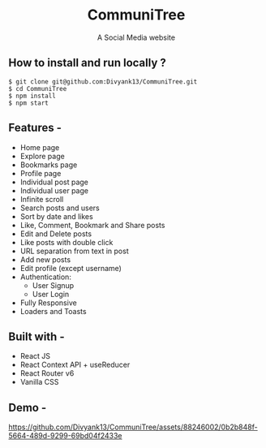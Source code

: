 <div align="center">
    
# CommuniTree
  A Social Media website
</div>

## **How to install and run locally ?**

```
$ git clone git@github.com:Divyank13/CommuniTree.git
$ cd CommuniTree
$ npm install
$ npm start
```

## **Features -**

- Home page
- Explore page
- Bookmarks page
- Profile page
- Individual post page
- Individual user page
- Infinite scroll
- Search posts and users
- Sort by date and likes
- Like, Comment, Bookmark and Share posts
- Edit and Delete posts
- Like posts with double click
- URL separation from text in post
- Add new posts
- Edit profile (except username)
- Authentication:
  - User Signup
  - User Login
- Fully Responsive
- Loaders and Toasts

## **Built with -**

- React JS
- React Context API + useReducer
- React Router v6
- Vanilla CSS

## **Demo -**


https://github.com/Divyank13/CommuniTree/assets/88246002/0b2b848f-5664-489d-9299-69bd04f2433e

